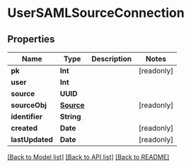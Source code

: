 # UserSAMLSourceConnection

## Properties
Name | Type | Description | Notes
------------ | ------------- | ------------- | -------------
**pk** | **Int** |  | [readonly] 
**user** | **Int** |  | 
**source** | **UUID** |  | 
**sourceObj** | [**Source**](Source.md) |  | [readonly] 
**identifier** | **String** |  | 
**created** | **Date** |  | [readonly] 
**lastUpdated** | **Date** |  | [readonly] 

[[Back to Model list]](../README.md#documentation-for-models) [[Back to API list]](../README.md#documentation-for-api-endpoints) [[Back to README]](../README.md)


